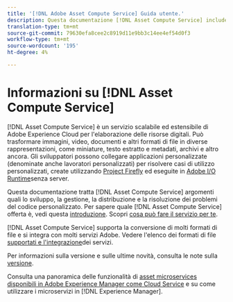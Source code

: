 ```yaml
---
title: '[!DNL Adobe Asset Compute Service] Guida utente.'
description: Questa documentazione [!DNL Asset Compute Service] include informazioni introduttive, come sviluppare, gestire, implementare e risolvere eventuali problemi del codice personalizzato.
translation-type: tm+mt
source-git-commit: 79630efa8cee2c8919d11e9bb3c14ee4ef54d0f3
workflow-type: tm+mt
source-wordcount: '195'
ht-degree: 4%

---
```



# Informazioni su [!DNL Asset Compute Service]

[!DNL Asset Compute Service] è un servizio scalabile ed estensibile di Adobe Experience Cloud per l&#39;elaborazione delle risorse digitali. Può trasformare immagini, video, documenti e altri formati di file in diverse rappresentazioni, come miniature, testo estratto e metadati, archivi e altro ancora. Gli sviluppatori possono collegare applicazioni personalizzate (denominate anche lavoratori personalizzati) per risolvere casi di utilizzo personalizzati, create utilizzando [Project Firefly](https://www.adobe.io/apis/experienceplatform/project-firefly/docs.html) ed eseguite in [Adobe I/O Runtime](https://www.adobe.io/apis/experienceplatform/runtime.html)senza server.

Questa documentazione tratta [!DNL Asset Compute Service] argomenti quali lo sviluppo, la gestione, la distribuzione e la risoluzione dei problemi del codice personalizzato. Per sapere quale [!DNL Asset Compute Service] offerta è, vedi questa [introduzione](introduction.md). Scopri [cosa può fare il servizio per te](introduction.md#possible-use-cases-benefits).

[!DNL Asset Compute Service] supporta la conversione di molti formati di file e si integra con molti servizi  Adobe. Vedere l&#39;elenco dei formati di file [supportati e l&#39;integrazione](https://experienceleague.adobe.com/docs/experience-manager-cloud-service/assets/file-format-support.html)dei servizi.

Per informazioni sulla versione e sulle ultime novità, consulta le note sulla [versione](/help/release-notes.md).

Consulta una panoramica delle funzionalità di [asset microservices disponibili in Adobe Experience Manager come Cloud Service](https://experienceleague.adobe.com/docs/experience-manager-cloud-service/assets/asset-microservices-overview.html) e su come utilizzare i microservizi in [!DNL Experience Manager].

<!--
Possible to record the below info here in this landing page to centralize the miscellaneous info about Asset Compute Service?
 List of dependencies and requirements SDK, CLI, Devtools, etc.? Or may be a link to the prerequisites.
 Introduction video when Tech Marketing team shares one.
-->
